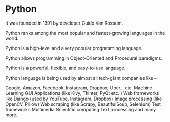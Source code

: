 # Python

It was founded in 1991 by developer Guido Van Rossum.

Python ranks among the most popular and fastest-growing languages in the world.

Python is a high-level and a very popular programming language.

Python allows programming in Object-Oriented and Procedural paradigms.

Python is a powerful, flexible, and easy-to-use language.

Python language is being used by almost all tech-giant companies like –

Google, Amazon, Facebook, Instagram, Dropbox, Uber… etc. Machine Learning GUI Applications (like Kivy, Tkinter, PyQt etc. ) Web frameworks like Django (used by YouTube, Instagram, Dropbox) Image processing (like OpenCV, Pillow) Web scraping (like Scrapy, BeautifulSoup, Selenium) Test frameworks Multimedia Scientific computing Text processing and many more.

